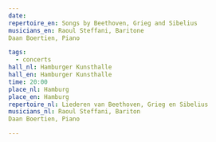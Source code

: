 ```yaml
---
date:
repertoire_en: Songs by Beethoven, Grieg and Sibelius
musicians_en: Raoul Steffani, Baritone
Daan Boertien, Piano

tags:
  - concerts
hall_nl: Hamburger Kunsthalle
hall_en: Hamburger Kunsthalle
time: 20:00
place_nl: Hamburg
place_en: Hamburg
repertoire_nl: Liederen van Beethoven, Grieg en Sibelius
musicians_nl: Raoul Steffani, Bariton
Daan Boertien, Piano

---
```


